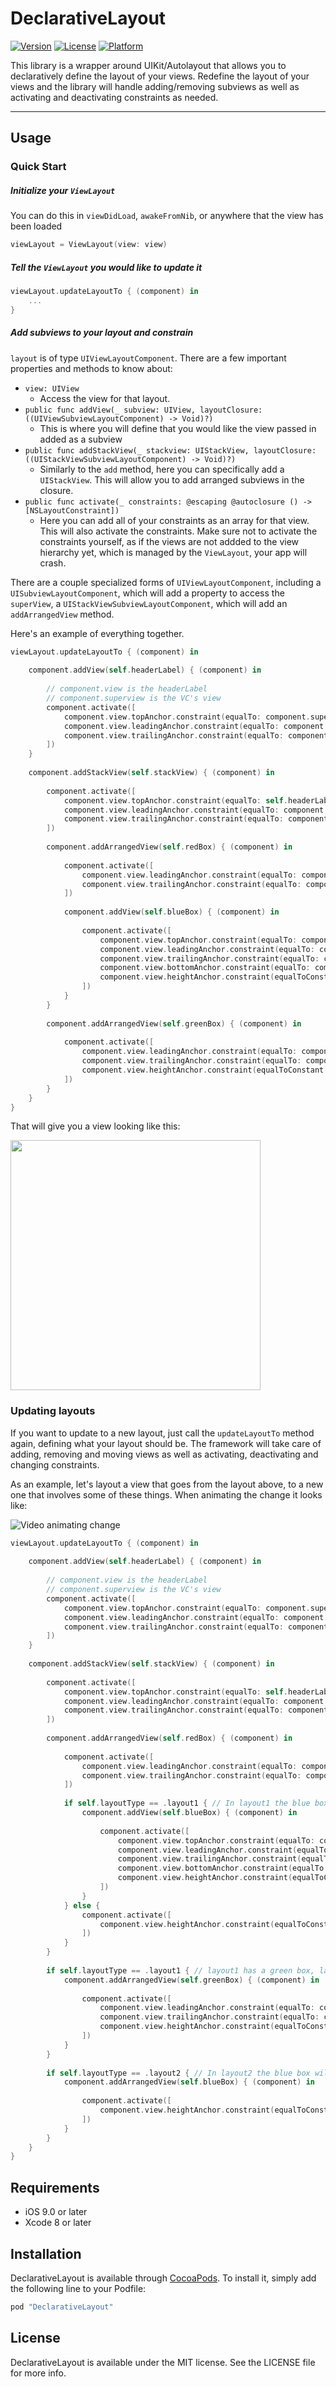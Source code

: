 # DeclarativeLayout

[![Version](https://img.shields.io/cocoapods/v/DeclarativeLayout.svg?style=flat)](http://cocoapods.org/pods/DeclarativeLayout)
[![License](https://img.shields.io/cocoapods/l/DeclarativeLayout.svg?style=flat)](http://cocoapods.org/pods/DeclarativeLayout)
[![Platform](https://img.shields.io/cocoapods/p/DeclarativeLayout.svg?style=flat)](http://cocoapods.org/pods/DeclarativeLayout)

This library is a wrapper around UIKit/Autolayout that allows you to declaratively define the layout of your views. Redefine the layout of your views and the library will handle adding/removing subviews as well as activating and deactivating constraints as needed. 

---

## Usage

### Quick Start 

##### Initialize your `ViewLayout` 

You can do this in `viewDidLoad`, `awakeFromNib`, or anywhere that the view has been loaded 

```swift
viewLayout = ViewLayout(view: view)
```

##### Tell the `ViewLayout` you would like to update it

```swift
viewLayout.updateLayoutTo { (component) in 
	...
}
```

##### Add subviews to your layout and constrain

`layout` is of type `UIViewLayoutComponent`. There are a few important properties and methods to know about:
* `view: UIView`
    * Access the view for that layout. 
* `public func addView(_ subview: UIView, layoutClosure: ((UIViewSubviewLayoutComponent) -> Void)?)`
    * This is where you will define that you would like the view passed in added as a subview
* `public func addStackView(_ stackview: UIStackView, layoutClosure: ((UIStackViewSubviewLayoutComponent) -> Void)?)`
    * Similarly to the `add` method, here you can specifically add a `UIStackView`. This will allow you to add arranged subviews in the closure.
* `public func activate(_ constraints: @escaping @autoclosure () -> [NSLayoutConstraint])`
    * Here you can add all of your constraints as an array for that view. This will also activate the constraints. Make sure not to activate the constraints yourself, as if the views are not addded to the view hierarchy yet, which is managed by the `ViewLayout`, your app will crash.

There are a couple specialized forms of `UIViewLayoutComponent`, including a `UISubviewLayoutComponent`, which will add a property to access the `superView`, a `UIStackViewSubviewLayoutComponent`, which will add an `addArrangedView` method.

Here's an example of everything together. 

```swift
viewLayout.updateLayoutTo { (component) in
    
    component.addView(self.headerLabel) { (component) in
        
        // component.view is the headerLabel
        // component.superview is the VC's view
        component.activate([
            component.view.topAnchor.constraint(equalTo: component.superview.topAnchor, constant: 75),
            component.view.leadingAnchor.constraint(equalTo: component.superview.leadingAnchor, constant: 20),
            component.view.trailingAnchor.constraint(equalTo: component.superview.trailingAnchor, constant: -20),
        ])
    }
    
    component.addStackView(self.stackView) { (component) in
        
        component.activate([
            component.view.topAnchor.constraint(equalTo: self.headerLabel.bottomAnchor, constant: 20),
            component.view.leadingAnchor.constraint(equalTo: component.superview.leadingAnchor, constant: 20),
            component.view.trailingAnchor.constraint(equalTo: component.superview.trailingAnchor, constant: -20),
        ])
        
        component.addArrangedView(self.redBox) { (component) in
            
            component.activate([
                component.view.leadingAnchor.constraint(equalTo: component.superview.leadingAnchor),
                component.view.trailingAnchor.constraint(equalTo: component.superview.trailingAnchor),
            ])
            
            component.addView(self.blueBox) { (component) in
                
                component.activate([
                    component.view.topAnchor.constraint(equalTo: component.superview.topAnchor, constant: 20),
                    component.view.leadingAnchor.constraint(equalTo: component.superview.leadingAnchor, constant: 20),
                    component.view.trailingAnchor.constraint(equalTo: component.superview.trailingAnchor, constant: -20),
                    component.view.bottomAnchor.constraint(equalTo: component.superview.bottomAnchor, constant: -20),
                    component.view.heightAnchor.constraint(equalToConstant: 100)
                ])
            }
        }
        
        component.addArrangedView(self.greenBox) { (component) in
            
            component.activate([
                component.view.leadingAnchor.constraint(equalTo: component.superview.leadingAnchor),
                component.view.trailingAnchor.constraint(equalTo: component.superview.trailingAnchor),
                component.view.heightAnchor.constraint(equalToConstant: 300),
            ])
        }
    }
}
```

That will give you a view looking like this:  

<img src="/Resources/layout1.png" width=400 />

### Updating layouts 

 If you want to update to a new layout, just call the `updateLayoutTo` method again, defining what your layout should be. The framework will take care of adding, removing and moving views as well as activating, deactivating and changing constraints. 

 As an example, let's layout a view that goes from the layout above, to a new one that involves some of these things. When animating the change it looks like:

![Video animating change](/Resources/animateChange.gif)

```swift
viewLayout.updateLayoutTo { (component) in
    
    component.addView(self.headerLabel) { (component) in
        
        // component.view is the headerLabel
        // component.superview is the VC's view
        component.activate([
            component.view.topAnchor.constraint(equalTo: component.superview.topAnchor, constant: 75),
            component.view.leadingAnchor.constraint(equalTo: component.superview.leadingAnchor, constant: 20),
            component.view.trailingAnchor.constraint(equalTo: component.superview.trailingAnchor, constant: -20),
        ])
    }
    
    component.addStackView(self.stackView) { (component) in
        
        component.activate([
            component.view.topAnchor.constraint(equalTo: self.headerLabel.bottomAnchor, constant: 20),
            component.view.leadingAnchor.constraint(equalTo: component.superview.leadingAnchor, constant: 20),
            component.view.trailingAnchor.constraint(equalTo: component.superview.trailingAnchor, constant: -20),
        ])
        
        component.addArrangedView(self.redBox) { (component) in
            
            component.activate([
                component.view.leadingAnchor.constraint(equalTo: component.superview.leadingAnchor),
                component.view.trailingAnchor.constraint(equalTo: component.superview.trailingAnchor),
            ])
            
            if self.layoutType == .layout1 { // In layout1 the blue box will be inside of the red box
                component.addView(self.blueBox) { (component) in
                    
                    component.activate([
                        component.view.topAnchor.constraint(equalTo: component.superview.topAnchor, constant: 20),
                        component.view.leadingAnchor.constraint(equalTo: component.superview.leadingAnchor, constant: 20),
                        component.view.trailingAnchor.constraint(equalTo: component.superview.trailingAnchor, constant: -20),
                        component.view.bottomAnchor.constraint(equalTo: component.superview.bottomAnchor, constant: -20),
                        component.view.heightAnchor.constraint(equalToConstant: 100)
                    ])
                }
            } else {
                component.activate([
                    component.view.heightAnchor.constraint(equalToConstant: 200)
                ])
            }
        }
        
        if self.layoutType == .layout1 { // layout1 has a green box, layout 2 does not
            component.addArrangedView(self.greenBox) { (component) in
                
                component.activate([
                    component.view.leadingAnchor.constraint(equalTo: component.superview.leadingAnchor),
                    component.view.trailingAnchor.constraint(equalTo: component.superview.trailingAnchor),
                    component.view.heightAnchor.constraint(equalToConstant: 300),
                ])
            }
        }
        
        if self.layoutType == .layout2 { // In layout2 the blue box will be below the red box
            component.addArrangedView(self.blueBox) { (component) in
                
                component.activate([
                    component.view.heightAnchor.constraint(equalToConstant: 100)
                ])
            }
        }
    }
}
```

## Requirements

* iOS 9.0 or later 
* Xcode 8 or later 

## Installation

DeclarativeLayout is available through [CocoaPods](http://cocoapods.org). To install
it, simply add the following line to your Podfile:

```ruby
pod "DeclarativeLayout"
```

## License

DeclarativeLayout is available under the MIT license. See the LICENSE file for more info.
